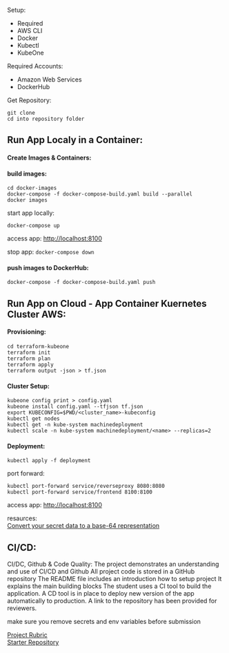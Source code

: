 

Setup:
- Required
- AWS CLI
- Docker
- Kubectl
- KubeOne

Required Accounts:
- Amazon Web Services
- DockerHub

Get Repository:

```
git clone
cd into repository folder
```

## Run App Localy in a Container:

#### Create Images & Containers:

#### build images:
```
cd docker-images
docker-compose -f docker-compose-build.yaml build --parallel
docker images
```

start app locally:
```
docker-compose up
```

access app: [http://localhost:8100](http://localhost:8100)

stop app: `docker-compose down`

#### push images to DockerHub:
```
docker-compose -f docker-compose-build.yaml push
```  

## Run App on Cloud - App Container Kuernetes Cluster AWS:

#### Provisioning:
```
cd terraform-kubeone
terraform init
terraform plan
terraform apply
terraform output -json > tf.json
```

#### Cluster Setup:
```
kubeone config print > config.yaml
kubeone install config.yaml --tfjson tf.json
export KUBECONFIG=$PWD/<cluster_name>-kubeconfig
kubectl get nodes
kubectl get -n kube-system machinedeployment
kubectl scale -n kube-system machinedeployment/<name> --replicas=2
```

#### Deployment:

```
kubectl apply -f deployment
```

port forward:
```
kubectl port-forward service/reverseproxy 8080:8080
kubectl port-forward service/frontend 8100:8100
```

access app: [http://localhost:8100](http://localhost:8100)

resaurces:  
[Convert your secret data to a base-64 representation][1]

## CI/CD:

CI/DC, Github & Code Quality:
The project demonstrates an understanding and use of CI/CD and Github
All project code is stored in a GitHub repository
The README file includes an introduction how to setup project
It explains the main building blocks
The student uses a CI tool to build the application.
A CD tool is in place to deploy new version of the app automatically to production.
A link to the repository has been provided for reviewers.

make sure you remove secrets and env variables before submission

[Project Rubric]()  
[Starter Repository]()

[1]:https://kubernetes.io/docs/tasks/inject-data-application/distribute-credentials-secure/#convert-your-secret-data-to-a-base-64-representation

